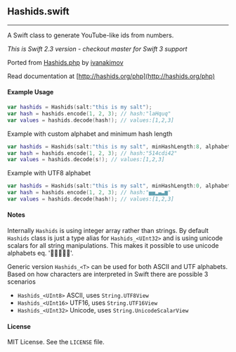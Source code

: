 ## Hashids.swift
----
A Swift class to generate YouTube-like ids from numbers.

*This is Swift 2.3 version - checkout master for Swift 3 support*

Ported from [Hashids.php](https://github.com/ivanakimov/hashids.php) by [ivanakimov](https://github.com/ivanakimov)

Read documentation at [http://hashids.org/php](http://hashids.org/php)

#### Example Usage
```swift
var hashids = Hashids(salt:"this is my salt");
var hash = hashids.encode(1, 2, 3); // hash:"laHquq"
var values = hashids.decode(hash!); // values:[1,2,3]
```
Example with custom alphabet and minimum hash length
```swift
var hashids = Hashids(salt:"this is my salt", minHashLength:8, alphabet:"abcdefghij1234567890");
var hash = hashids.encode(1, 2, 3); // hash:"514cdi42"
var values = hashids.decode(s!); // values:[1,2,3]
```
Example with UTF8 alphabet 
```swift
var hashids = Hashids(salt:"this is my salt", minHashLength:0, alphabet:"▁▂▃▄▅▆▇█");
var hash = hashids.encode(1, 2, 3); // hash:"▅▅▂▄▃▆"
var values = hashids.decode(hash!); // values:[1,2,3]
```

#### Notes
Internally ```Hashids``` is using integer array rather than strings. 
By default ```Hashids``` class is just a type alias for ```Hashids_<UInt32>``` and is using unicode scalars for all string manipulations. This makes it possible to use unicode alphabets eq. ':hatched_chick::pig::cat::dog::mouse:'.

Generic version ```Hashids_<T>``` can be used for both ASCII and UTF alphabets. Based on how characters are interpreted in Swift there are possible 3 scenarios
* ```Hashids_<UInt8>``` ASCII, uses ```String.UTF8View```
* ```Hashids_<UInt16>``` UTF16, uses ```String.UTF16View```
* ```Hashids_<UInt32>``` Unicode, uses ```String.UnicodeScalarView```


#### License

MIT License. See the `LICENSE` file.
